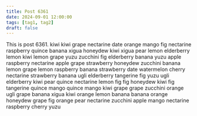 ```yaml
---
title: Post 6361
date: 2024-09-01 12:00:00
tags: [tag1, tag2]
draft: false
---
```

This is post 6361.
kiwi
kiwi
grape
nectarine
date
orange
mango
fig
nectarine
raspberry
quince
banana
xigua
honeydew
kiwi
xigua
pear
lemon
elderberry
lemon
kiwi
lemon
grape
yuzu
zucchini
fig
elderberry
banana
yuzu
apple
raspberry
nectarine
apple
grape
strawberry
honeydew
zucchini
banana
lemon
grape
lemon
raspberry
banana
strawberry
date
watermelon
cherry
nectarine
strawberry
banana
ugli
elderberry
tangerine
fig
yuzu
ugli
elderberry
kiwi
pear
quince
nectarine
lemon
fig
fig
honeydew
kiwi
fig
tangerine
quince
mango
quince
mango
kiwi
grape
grape
zucchini
orange
ugli
grape
banana
xigua
kiwi
orange
lemon
banana
banana
orange
honeydew
grape
fig
orange
pear
nectarine
zucchini
apple
mango
nectarine
raspberry
cherry
yuzu
